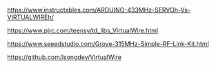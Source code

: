 https://www.instructables.com/ARDUINO-433MHz-SERVOh-Vs-VIRTUALWIREh/

https://www.pjrc.com/teensy/td_libs_VirtualWire.html

https://www.seeedstudio.com/Grove-315MHz-Simple-RF-Link-Kit.html

https://github.com/lsongdev/VirtualWire




